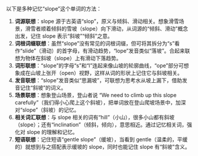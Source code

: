 以下是多种记忆“slope”这个单词的方法：
1. **词源联想**：slope 源于古英语“slop”，原义与倾斜、滑动相关。想象滑雪场景，滑雪者顺着倾斜的雪坡（slope）向下滑动，从词源的“倾斜、滑动”概念出发，记住 slope 表示“斜坡”“倾斜”之意。 
2. **词根词缀联想**：虽然“slope”没有常见的词根词缀，但可将其拆分为“s”看作“slide”（滑动）的首字母，有滑动趋势，“lope”发音类似“落坡”。合起来联想为物体在斜坡（slope）上有滑动下落趋势。 
3. **词形联想**：“slope”的字母“s”和“l”连起来像山坡的轮廓曲线，“ope”部分可想象成在山坡上张开（open）视野，这样从词的形状上记住它与斜坡相关。 
4. **发音联想**：“slope”发音类似“思漏坡”，可联想为思考水从坡上漏下，借助发音记住“斜坡”的词义。 
5. **场景联想**：想象登山场景，登山者说 “We need to climb up this slope carefully”（我们得小心爬上这个斜坡），把单词放在登山爬坡场景中，加深对“slope”（斜坡）的记忆。 
6. **相关词汇联想**：与 slope 相关的词有“hill”（小山），很多小山都有斜坡（slope）；还有“inclination”（倾斜，倾向），意思相近。通过记忆相关词，强化对 slope 的理解和记忆。 
7. **短语联想**：记住短语“gentle slope”（缓坡），当看到 gentle（温柔的，平缓的）就想到与之搭配表示缓坡的 slope，同时也能记住 slope 有“斜坡”含义。 